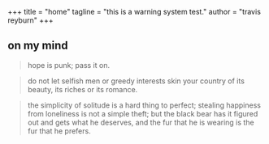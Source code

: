 +++
title = "home"
tagline = "this is a warning system test."
author = "travis reyburn"
+++

## on my mind

> hope is punk; pass it on.

> do not let selfish men or greedy interests skin your country of its beauty, its riches or its romance.

> the simplicity of solitude is a hard thing to perfect;
> stealing happiness from loneliness is not a simple theft;
> but the black bear has it figured out and gets what he deserves,
> and the fur that he is wearing is the fur that he prefers.